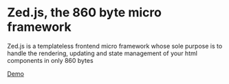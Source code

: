 # Zed.js, the 860 byte micro framework

Zed.js is a templateless frontend micro framework whose sole purpose is to handle the rendering, updating and state management of your html components in only 860 bytes

[Demo](https://paul-browne.github.io/Zed-framework/)